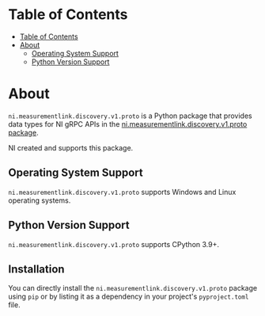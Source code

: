 # Table of Contents

- [Table of Contents](#table-of-contents)
- [About](#about)
  - [Operating System Support](#operating-system-support)
  - [Python Version Support](#python-version-support)

# About

`ni.measurementlink.discovery.v1.proto` is a Python package that provides data types for NI gRPC APIs in
the [ni.measurementlink.discovery.v1.proto package](https://github.com/ni/ni-apis/tree/main/ni/measurementlink/discovery/v1).

NI created and supports this package.

## Operating System Support

`ni.measurementlink.discovery.v1.proto` supports Windows and Linux operating systems.

## Python Version Support

`ni.measurementlink.discovery.v1.proto` supports CPython 3.9+.

## Installation

You can directly install the `ni.measurementlink.discovery.v1.proto` package using `pip` or by listing it as a
dependency in your project's `pyproject.toml` file.